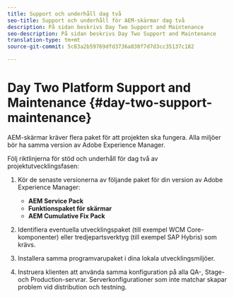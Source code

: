 ```yaml
---
title: Support och underhåll dag två
seo-title: Support och underhåll för AEM-skärmar dag två
description: På sidan beskrivs Day Two Support and Maintenance
seo-description: På sidan beskrivs Day Two Support and Maintenance
translation-type: tm+mt
source-git-commit: 5c83a2b59769dfd3736a830f7d7d3cc35137c182

---
```



# Day Two Platform Support and Maintenance {#day-two-support-maintenance}

AEM-skärmar kräver flera paket för att projekten ska fungera. Alla miljöer bör ha samma version av Adobe Experience Manager.

Följ riktlinjerna för stöd och underhåll för dag två av projektutvecklingsfasen:

1. Kör de senaste versionerna av följande paket för din version av Adobe Experience Manager:

   * **AEM Service Pack**
   * **Funktionspaket för skärmar**
   * **AEM Cumulative Fix Pack**

1. Identifiera eventuella utvecklingspaket (till exempel WCM Core-komponenter) eller tredjepartsverktyg (till exempel SAP Hybris) som krävs.

1. Installera samma programvarupaket i dina lokala utvecklingsmiljöer.

1. Instruera klienten att använda samma konfiguration på alla QA-, Stage- och Production-servrar. Serverkonfigurationer som inte matchar skapar problem vid distribution och testning.
